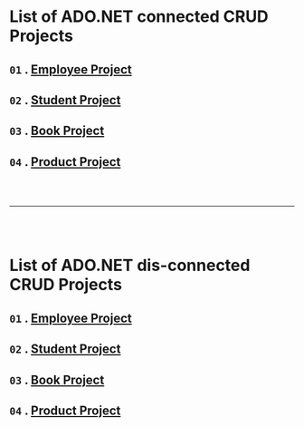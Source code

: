 # **List of ADO.NET connected CRUD Projects**

## `01` . [**Employee Project**](https://github.com/nayanR3/SkillMineCodes/tree/master/SkillMineCodes/ADO.NET/connected/Employee)
## `02` . [**Student Project**](https://github.com/nayanR3/SkillMineCodes/tree/master/SkillMineCodes/ADO.NET/connected/Student)
## `03` . [**Book Project**](https://github.com/nayanR3/SkillMineCodes/tree/master/SkillMineCodes/ADO.NET/connected/Book)
## `04` . [**Product Project**](https://github.com/nayanR3/SkillMineCodes/tree/master/SkillMineCodes/ADO.NET/connected/Product)


<br><br><hr><br><br>


# **List of ADO.NET dis-connected CRUD Projects**

## `01` . [**Employee Project**](https://github.com/nayanR3/SkillMineCodes/tree/master/SkillMineCodes/ADO.NET/disConnected/Employee)
## `02` . [**Student Project**](https://github.com/nayanR3/SkillMineCodes/tree/master/SkillMineCodes/ADO.NET/disConnected/Student)
## `03` . [**Book Project**](https://github.com/nayanR3/SkillMineCodes/tree/master/SkillMineCodes/ADO.NET/disConnected/Book)
## `04` . [**Product Project**](https://github.com/nayanR3/SkillMineCodes/tree/master/SkillMineCodes/ADO.NET/disConnected/Product)
